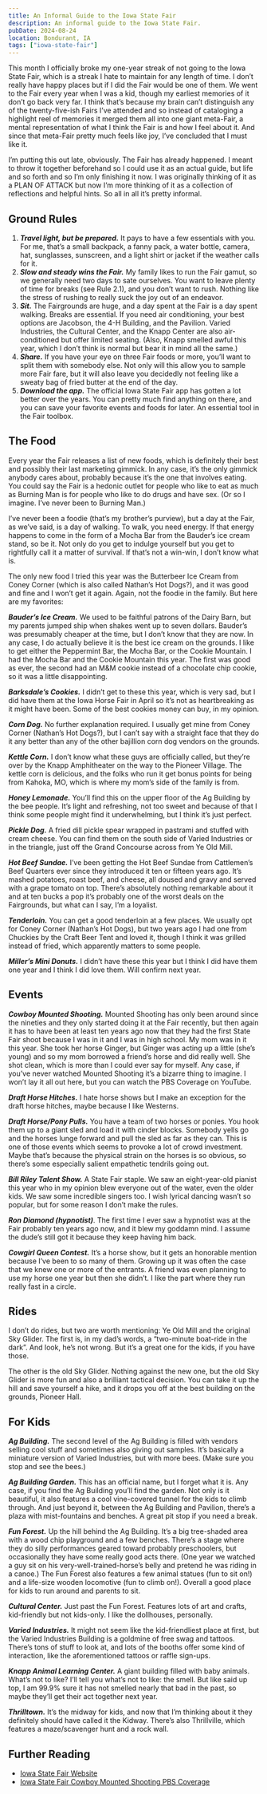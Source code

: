 ```yaml
---
title: An Informal Guide to the Iowa State Fair
description: An informal guide to the Iowa State Fair.
pubDate: 2024-08-24
location: Bondurant, IA
tags: ["iowa-state-fair"]
---
```


This month I officially broke my one-year streak of not going to the Iowa State Fair, which is a streak I hate to maintain for any length of time. I don’t really have happy places but if I did the Fair would be one of them. We went to the Fair every year when I was a kid, though my earliest memories of it don’t go back very far. I think that’s because my brain can’t distinguish any of the twenty-five-ish Fairs I’ve attended and so instead of cataloging a highlight reel of memories it merged them all into one giant meta-Fair, a mental representation of what I think the Fair is and how I feel about it. And since that meta-Fair pretty much feels like joy, I’ve concluded that I must like it.

I’m putting this out late, obviously. The Fair has already happened. I meant to throw it together beforehand so I could use it as an actual guide, but life and so forth and so I’m only finishing it now. I was originally thinking of it as a PLAN OF ATTACK but now I’m more thinking of it as a collection of reflections and helpful hints. So all in all it’s pretty informal.

## Ground Rules

1. ***Travel light, but be prepared.*** It pays to have a few essentials with you. For me, that’s a small backpack, a fanny pack, a water bottle, camera, hat, sunglasses, sunscreen, and a light shirt or jacket if the weather calls for it.
2. ***Slow and steady wins the Fair.*** My family likes to run the Fair gamut, so we generally need two days to sate ourselves. You want to leave plenty of time for breaks (see Rule 2.1), and you don’t want to rush. Nothing like the stress of rushing to really suck the joy out of an endeavor.
3. ***Sit.*** The Fairgrounds are huge, and a day spent at the Fair is a day spent walking. Breaks are essential. If you need air conditioning, your best options are Jacobson, the 4-H Building, and the Pavilion. Varied Industries, the Cultural Center, and the Knapp Center are also air-conditioned but offer limited seating. (Also, Knapp smelled awful this year, which I don’t think is normal but bear it in mind all the same.)
4. ***Share.*** If you have your eye on three Fair foods or more, you’ll want to split them with somebody else. Not only will this allow you to sample more Fair fare, but it will also leave you decidedly not feeling like a sweaty bag of fried butter at the end of the day.
5. ***Download the app.*** The official Iowa State Fair app has gotten a lot better over the years. You can pretty much find anything on there, and you can save your favorite events and foods for later. An essential tool in the Fair toolbox.

## The Food

Every year the Fair releases a list of new foods, which is definitely their best and possibly their last marketing gimmick. In any case, it’s the only gimmick anybody cares about, probably because it’s the one that involves eating. You could say the Fair is a hedonic outlet for people who like to eat as much as Burning Man is for people who like to do drugs and have sex. (Or so I imagine. I’ve never been to Burning Man.)

I’ve never been a foodie (that’s my brother’s purview), but a day at the Fair, as we’ve said, is a day of walking. To walk, you need energy. If that energy happens to come in the form of a Mocha Bar from the Bauder’s ice cream stand, so be it. Not only do you get to indulge yourself but you get to rightfully call it a matter of survival. If that’s not a win-win, I don’t know what is.

The only new food I tried this year was the Butterbeer Ice Cream from Coney Corner (which is also called Nathan’s Hot Dogs?), and it was good and fine and I won’t get it again. Again, not the foodie in the family. But here are my favorites:

***Bauder’s Ice Cream.*** We used to be faithful patrons of the Dairy Barn, but my parents jumped ship when shakes went up to seven dollars. Bauder’s was presumably cheaper at the time, but I don’t know that they are now. In any case, I do actually believe it is the best ice cream on the grounds. I like to get either the Peppermint Bar, the Mocha Bar, or the Cookie Mountain. I had the Mocha Bar and the Cookie Mountain this year. The first was good as ever, the second had an M&M cookie instead of a chocolate chip cookie, so it was a little disappointing.

***Barksdale’s Cookies.*** I didn’t get to these this year, which is very sad, but I did have them at the Iowa Horse Fair in April so it’s not as heartbreaking as it might have been. Some of the best cookies money can buy, in my opinion.

***Corn Dog.*** No further explanation required. I usually get mine from Coney Corner (Nathan’s Hot Dogs?), but I can’t say with a straight face that they do it any better than any of the other bajillion corn dog vendors on the grounds.

***Kettle Corn.*** I don’t know what these guys are officially called, but they’re over by the Knapp Amphitheater on the way to the Pioneer Village. The kettle corn is delicious, and the folks who run it get bonus points for being from Kahoka, MO, which is where my mom’s side of the family is from.

***Honey Lemonade.*** You’ll find this on the upper floor of the Ag Building by the bee people. It’s light and refreshing, not too sweet and because of that I think some people might find it underwhelming, but I think it’s just perfect.

***Pickle Dog.*** A fried dill pickle spear wrapped in pastrami and stuffed with cream cheese. You can find them on the south side of Varied Industries or in the triangle, just off the Grand Concourse across from Ye Old Mill.

***Hot Beef Sundae.*** I’ve been getting the Hot Beef Sundae from Cattlemen’s Beef Quarters ever since they introduced it ten or fifteen years ago. It’s mashed potatoes, roast beef, and cheese, all doused and gravy and served with a grape tomato on top. There’s absolutely nothing remarkable about it and at ten bucks a pop it’s probably one of the worst deals on the Fairgrounds, but what can I say, I’m a loyalist.

***Tenderloin.*** You can get a good tenderloin at a few places. We usually opt for Coney Corner (Nathan’s Hot Dogs), but two years ago I had one from Chuckies by the Craft Beer Tent and loved it, though I think it was grilled instead of fried, which apparently matters to some people.

***Miller’s Mini Donuts.*** I didn’t have these this year but I think I did have them one year and I think I did love them. Will confirm next year.

## Events

***Cowboy Mounted Shooting.*** Mounted Shooting has only been around since the nineties and they only started doing it at the Fair recently, but then again it has to have been at least ten years ago now that they had the first State Fair shoot because I was in it and I was in high school. My mom was in it this year. She took her horse Ginger, but Ginger was acting up a little (she’s young) and so my mom borrowed a friend’s horse and did really well. She shot clean, which is more than I could ever say for myself. Any case, if you’ve never watched Mounted Shooting it’s a bizarre thing to imagine. I won’t lay it all out here, but you can watch the PBS Coverage on YouTube.

***Draft Horse Hitches.*** I hate horse shows but I make an exception for the draft horse hitches, maybe because I like Westerns.

***Draft Horse/Pony Pulls.*** You have a team of two horses or ponies. You hook them up to a giant sled and load it with cinder blocks. Somebody yells go and the horses lunge forward and pull the sled as far as they can. This is one of those events which seems to provoke a lot of crowd investment. Maybe that’s because the physical strain on the horses is so obvious, so there’s some especially salient empathetic tendrils going out.

***Bill Riley Talent Show.*** A State Fair staple. We saw an eight-year-old pianist this year who in my opinion blew everyone out of the water, even the older kids. We saw some incredible singers too. I wish lyrical dancing wasn’t so popular, but for some reason I don’t make the rules.

***Ron Diamond (hypnotist)***. The first time I ever saw a hypnotist was at the Fair probably ten years ago now, and it blew my goddamn mind. I assume the dude’s still got it because they keep having him back.

***Cowgirl Queen Contest.*** It’s a horse show, but it gets an honorable mention because I’ve been to so many of them. Growing up it was often the case that we knew one or more of the entrants. A friend was even planning to use my horse one year but then she didn’t. I like the part where they run really fast in a circle.

## Rides

I don’t do rides, but two are worth mentioning: Ye Old Mill and the original Sky Glider. The first is, in my dad’s words, a “two-minute boat-ride in the dark”. And look, he’s not wrong. But it’s a great one for the kids, if you have those.

The other is the old Sky Glider. Nothing against the new one, but the old Sky Glider is more fun and also a brilliant tactical decision. You can take it up the hill and save yourself a hike, and it drops you off at the best building on the grounds, Pioneer Hall.

## For Kids

***Ag Building.*** The second level of the Ag Building is filled with vendors selling cool stuff and sometimes also giving out samples. It’s basically a miniature version of Varied Industries, but with more bees. (Make sure you stop and see the bees.)

***Ag Building Garden.*** This has an official name, but I forget what it is. Any case, if you find the Ag Building you’ll find the garden. Not only is it beautiful, it also features a cool vine-covered tunnel for the kids to climb through. And just beyond it, between the Ag Building and Pavilion, there’s a plaza with mist-fountains and benches. A great pit stop if you need a break.

***Fun Forest.*** Up the hill behind the Ag Building. It’s a big tree-shaded area with a wood chip playground and a few benches. There’s a stage where they do silly performances geared toward probably preschoolers, but occasionally they have some really good acts there. (One year we watched a guy sit on his very-well-trained-horse’s belly and pretend he was riding in a canoe.) The Fun Forest also features a few animal statues (fun to sit on!) and a life-size wooden locomotive (fun to climb on!). Overall a good place for kids to run around and parents to sit.

***Cultural Center.*** Just past the Fun Forest. Features lots of art and crafts, kid-friendly but not kids-only. I like the dollhouses, personally.

***Varied Industries.*** It might not seem like the kid-friendliest place at first, but the Varied Industries Building is a goldmine of free swag and tattoos. There’s tons of stuff to look at, and lots of the booths offer some kind of interaction, like the aforementioned tattoos or raffle sign-ups.

***Knapp Animal Learning Center.*** A giant building filled with baby animals. What’s not to like? I’ll tell you what’s not to like: the smell. But like said up top, I am 99.9% sure it has not smelled nearly that bad in the past, so maybe they’ll get their act together next year.

***Thrilltown.*** It’s the midway for kids, and now that I’m thinking about it they definitely should have called it the Kidway. There’s also Thrillville, which features a maze/scavenger hunt and a rock wall.

## Further Reading

- [Iowa State Fair Website](https://www.iowastatefair.org)
- [Iowa State Fair Cowboy Mounted Shooting PBS Coverage](https://www.youtube.com/watch?v=JfeG8BkM4lw)
